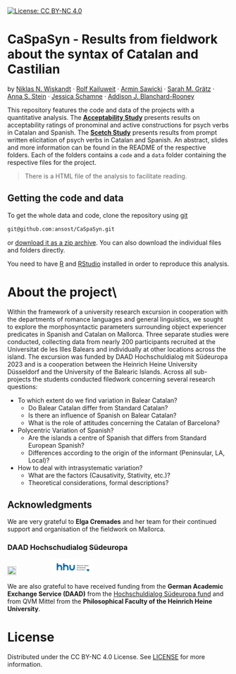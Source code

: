 [![License: CC BY-NC 4.0](https://licensebuttons.net/l/by-nc/4.0/80x15.png)](https://creativecommons.org/licenses/by-nc/4.0/)

# CaSpaSyn - Results from fieldwork about the syntax of Catalan and Castilian
  by 
    <a href="https://orcid.org/0000-0002-6374-1506">Niklas N. Wiskandt</a>
    ·
    <a href="https://orcid.org/0000-0002-8795-2121">Rolf Kailuweit</a>
    ·
    <a href="mailto:armin.saw@gmail.com">Armin Sawicki</a>
    ·
    <a href="mailto:sarah.m.graetz@gmail.com">Sarah M. Grätz</a>
    ·
    <a href="https://ansost.github.io">Anna S. Stein</a>
    ·
    <a href="https://de.linkedin.com/in/jessica-schamne-06334b212">Jessica Schamne</a>
    ·
    <a href="https://de.linkedin.com/in/addison-j-blanchard-rooney/de">Addison J. Blanchard-Rooney</a>

<!-- TABLE OF CONTENTS 
<details>
  <summary>Table of Contents</summary>
  <ol>
    <li>
      <a href="#about-the-project">About The Project</a>
      <a href="#getting-started">Getting Started</a>
      <ul>
        <li><a href="#prerequisites">Prerequisites</a></li>
        <li><a href="#installation">Installation</a></li>
        <li><a href="#usage">Usage</a></li>
      </ul>
    </li>
    <li><a href="#license">License</a></li>
    <li><a href="#citation">Citation</a></li>
    <li><a href="#acknowledgments">Acknowledgments</a></li>
  </ol>
</details>-->


This repository features the code and data of the projects with a quantitative analysis. The [**Acceptability Study**](https://github.com/ansost/CaSpaSyn/tree/b68816d030e458fb4fe3a9fa65e3677559b944bf/acceptability_study) presents results on acceptability ratings of pronominal and active constructions for psych verbs in Catalan and Spanish. The [**Scetch Study**](https://github.com/ansost/CaSpaSyn/tree/b68816d030e458fb4fe3a9fa65e3677559b944bf/scetch_study) presents results from prompt written elicitation of psych verbs in Catalan and Spanish. An abstract, slides and more information can be found in the README of the respective folders.
Each of the folders contains a `code` and a `data` folder containing the respective files for the project. 
> There is a HTML file of the analysis to facilitate reading. 

## Getting the code and data
To get the whole data and code, clone the repository using [git](https://git-scm.com/)
```sh
git@github.com:ansost/CaSpaSyn.git
```
or [download it as a zip archive](https://github.com/ansost/CaSpaSyn/archive/refs/heads/main.zip).
You can also download the individual files and folders directly. 

You need to have [R](https://cran.r-project.org/) and [RStudio](https://posit.co/download/rstudio-desktop/) installed in order to reproduce this analysis. 

<!--## Citation
- Name, Name. Year. A cool title. In Proceedings of something, pagesx-x, place, country. Publisher.

```bibtex
@inproceedings{authors-etal-year-stichwort,
    title = "CaSpaSyn",
    author = "name1, name2",
    booktitle = "booktitle",
    month = month,
    year = "year",
    address = "place, country",
    publisher = "publisher",
    url = "url",
    doi = "doi",
    pages = "pages",
}
```
-->

# About the project\
Within the framework of a university research excursion in cooperation with the departments of romance languages and general linguistics, we sought to explore the morphosyntactic parameters surrounding object experiencer predicates in Spanish and Catalan on Mallorca. Three separate studies were conducted, collecting data from nearly 200 participants recruited at the Universitat de les Illes Balears and individually at other locations across the island. 
The excursion was funded by DAAD Hochschuldialog mit Südeuropa 2023 and is a cooperation between the Heinrich Heine University Düsseldorf and the University of the Balearic Islands. Across all sub-projects the students conducted filedwork concerning several research questions: 
- To which extent do we find variation in Balear Catalan?
  - Do Balear Catalan differ from Standard Catalan?
  - Is there an influence of Spanish on Balear Catalan?
  - What is the role of attitudes concerning the Catalan of Barcelona?
- Polycentric Variation of Spanish?
  - Are the islands a centre of Spanish that differs from Standard European Spanish?
  - Differences according to the origin of the informant (Peninsular, LA, Local)?
- How to deal with intrasystematic variation?
  - What are the factors (Causativity, Stativity, etc.)?
  - Theoretical considerations, formal descriptions?

## Acknowledgments
We are very grateful to **Elga Cremades** and her team for their continued support and organisation of the fieldwork on Mallorca.

### DAAD Hochschudialog Südeuropa
<img src="https://static.daad.de/media/daad_de/der-daad/kommunikation-publikationen/daad_logo_suppl_de+en_h_basic_rgb.png" width=20% height=20%><img src="image.png" width=19% height=19%>

We are also grateful to have received funding from the **German Academic Exchange Service (DAAD)** from the <a href="https://www2.daad.de/hochschulen/ausschreibungen/projekte/de/11342-foerderprogramme-finden/?s=1&projektid=57634887">Hochschuldialog Südeuropa fund</a> and from QVM Mittel from the **Philosophical Faculty of the Heinrich Heine University**.

# License
Distributed under the CC BY-NC 4.0 License. See [LICENSE](https://github.com/ansost/CaSpaSyn/blob/main/LICENSE) for more information.
